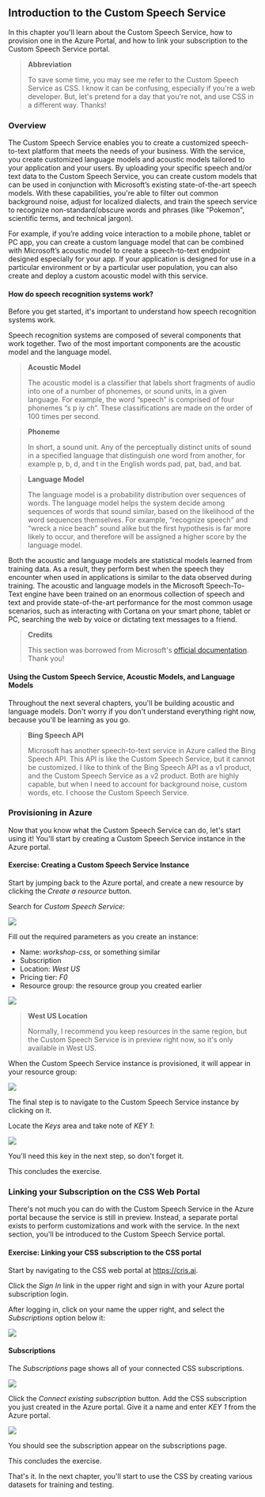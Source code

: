 ## Introduction to the Custom Speech Service

In this chapter you'll learn about the Custom Speech Service, how to provision one in the Azure Portal, and how to link your subscription to the Custom Speech Service portal.

> **Abbreviation** 
>
> To save some time, you may see me refer to the Custom Speech Service as CSS. I know it can be confusing, especially if you're a web developer. But, let's pretend for a day that you're not, and use CSS in a different way. Thanks!

### Overview

The Custom Speech Service enables you to create a customized speech-to-text platform that meets the needs of your business. With the service, you create customized language models and acoustic models tailored to your application and your users. By uploading your specific speech and/or text data to the Custom Speech Service, you can create custom models that can be used in conjunction with Microsoft’s existing state-of-the-art speech models. With these capabilities, you're able to filter out common background noise, adjust for localized dialects, and train the speech service to recognize non-standard/obscure words and phrases (like "Pokemon", scientific terms, and technical jargon).

For example, if you’re adding voice interaction to a mobile phone, tablet or PC app, you can create a custom language model that can be combined with Microsoft’s acoustic model to create a speech-to-text endpoint designed especially for your app. If your application is designed for use in a particular environment or by a particular user population, you can also create and deploy a custom acoustic model with this service.

#### How do speech recognition systems work?

Before you get started, it's important to understand how speech recognition systems work.

Speech recognition systems are composed of several components that work together. Two of the most important components are the acoustic model and the language model.

> **Acoustic Model**
>
> The acoustic model is a classifier that labels short fragments of audio into one of a number of phonemes, or sound units, in a given language. For example, the word “speech” is comprised of four phonemes “s p iy ch”. These classifications are made on the order of 100 times per second.

> **Phoneme**
>
> In short, a sound unit. Any of the perceptually distinct units of sound in a specified language that distinguish one word from another, for example p, b, d, and t in the English words pad, pat, bad, and bat.

> **Language Model**
>
> The language model is a probability distribution over sequences of words. The language model helps the system decide among sequences of words that sound similar, based on the likelihood of the word sequences themselves. For example, “recognize speech” and “wreck a nice beach” sound alike but the first hypothesis is far more likely to occur, and therefore will be assigned a higher score by the language model.

Both the acoustic and language models are statistical models learned from training data. As a result, they perform best when the speech they encounter when used in applications is similar to the data observed during training. The acoustic and language models in the Microsoft Speech-To-Text engine have been trained on an enormous collection of speech and text and provide state-of-the-art performance for the most common usage scenarios, such as interacting with Cortana on your smart phone, tablet or PC, searching the web by voice or dictating text messages to a friend.

> **Credits**
>
> This section was borrowed from Microsoft's [official documentation](https://docs.microsoft.com/en-us/azure/cognitive-services/Custom-Speech-Service/cognitive-services-custom-speech-home#what-is-the-custom-speech-service). Thank you!

#### Using the Custom Speech Service, Acoustic Models, and Language Models

Throughout the next several chapters, you'll be building acoustic and language models. Don't worry if you don't understand everything right now, because you'll be learning as you go.

> **Bing Speech API**
>
> Microsoft has another speech-to-text service in Azure called the Bing Speech API. This API is like the Custom Speech Service, but it cannot be customized. I like to think of the Bing Speech API as a v1 product, and the Custom Speech Service as a v2 product. Both are highly capable, but when I need to account for background noise, custom words, etc. I choose the Custom Speech Service.

### Provisioning in Azure

Now that you know what the Custom Speech Service can do, let's start using it! You'll start by creating a Custom Speech Service instance in the Azure portal. 

<h4 class="exercise-start">
    <b>Exercise</b>: Creating a Custom Speech Service Instance
</h4>

Start by jumping back to the Azure portal, and create a new resource by clicking the *Create a resource* button.

Search for *Custom Speech Service*:

<img src="images/chapter2/css-search.png" class="img-override" />

Fill out the required parameters as you create an instance:
- Name: *workshop-css*, or something similar
- Subscription
- Location: *West US*
- Pricing tier: *F0*
- Resource group: the resource group you created earlier

<img src="images/chapter2/css-create.png" class="img-override" />

> **West US Location**
>
> Normally, I recommend you keep resources in the same region, but the Custom Speech Service is in preview right now, so it's only available in West US.

When the Custom Speech Service instance is provisioned, it will appear in your resource group:

<img src="images/chapter2/css-resource-group.png" class="img-override" />

The final step is to navigate to the Custom Speech Service instance by clicking on it. 

Locate the *Keys* area and take note of *KEY 1*:

<img src="images/chapter2/css-keys.png" class="img-override" />

You'll need this key in the next step, so don't forget it.

This concludes the exercise. 

<div class="exercise-end"></div>

### Linking your Subscription on the CSS Web Portal

There's not much you can do with the Custom Speech Service in the Azure portal because the service is still in preview. Instead, a separate portal exists to perform customizations and work with the service. In the next section, you'll be introduced to the Custom Speech Service portal.

<h4 class="exercise-start">
    <b>Exercise</b>: Linking your CSS subscription to the CSS portal
</h4>

Start by navigating to the CSS web portal at <a href="https://cris.ai" target="_blank">https://cris.ai</a>.

Click the *Sign In* link in the upper right and sign in with your Azure portal subscription login.

After logging in, click on your name the upper right, and select the *Subscriptions* option below it:

<img src="images/chapter2/portal-sub.png" class="img-override" />

#### Subscriptions

The *Subscriptions* page shows all of your connected CSS subscriptions. 

<img src="images/chapter2/portal-sub-page.png" class="img-override" />

Click the *Connect existing subscription* button. Add the CSS subscription you just created in the Azure portal. Give it a name and enter *KEY 1* from the Azure portal.

<img src="images/chapter2/sub-add.png" class="img-override" />

You should see the subscription appear on the subscriptions page.

This concludes the exercise. 

<div class="exercise-end"></div>

That's it. In the next chapter, you'll start to use the CSS by creating various datasets for training and testing.
